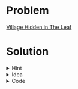 # Problem
[Village Hidden in The Leaf](https://www.hackerrank.com/contests/srbd-code-contest-2023-round-1/challenges/village-hidden-in-the-leaf)

# Solution

<details>
<Summary>Hint</Summary>
Sieve, Binary Search
</details>

<details>
<summary>Idea</summary>

Let us answer $type-1$ query first. <br>
The answer is simply,
> (position of closest prime after $X$) - (positon of closest prime before $X$) - 2 <br>

So, we can keep a $set$ where we will only store the position of the prime numbers. Then simply we can use $lower\_{-}bound$ or $upper\_{-}bound$ to find immediate next and previous prime of the number at $X^{th}$ position. <br>

Now, whenever we encounter $type-2$ query, we check if the number $Y$ is a prime or not. If it is a prime, we insert $X$ into the set. Otherwise, we remove the $X$ from the set.

Note: To avoid bound checking, we can insert position 0 and n+1 into the set. As, those position will never come in query, those will never be removed from the set.

</details>

<details>
<summary>Code</summary>

```cpp
#include <bits/stdc++.h>
using namespace std;
typedef long long ll;
const ll INF = 1e9;
const ll N = 1e7+10;

vector<bool>prime(N, true);

void sieve()
{
    prime[0]=prime[1]=false;
    for(ll i=2;i<N;i++)
    {
        if(prime[i])
        {
            for(ll j=i*i;j<N;j+=i)prime[j]=false;
        }
    }
}

void solve() 
{   
    ll n,m; cin >> n >> m;
    vector<ll>a(n+1);
    set<ll>s;
    s.insert(0ll);
    s.insert(n+1);
    for(ll i=1;i<=n;i++)
    {
        cin >> a[i];
        if(prime[a[i]])s.insert(i);
    }
    while(m--)
    {
        int ty; cin >> ty;
        if(ty==2)
        {
            ll x, y; cin >> x >> y;
            if(prime[y])s.insert(x);
            else s.erase(x);
        }
        else
        {
            ll x; cin >> x;
            auto nxt = s.upper_bound(x);
            auto pre = nxt;
            pre--;
            if(*pre==x)pre--;
            ll ans = (*nxt)-(*pre)-2;
            cout<<ans<<'\n';
        }
    }
}

signed main() 
{
    ios_base::sync_with_stdio(0), cin.tie(0);
    int T = 1;
    cin >> T;
    sieve();
    for(int t = 1; t <= T; t++) {
        solve();
    }
}
```

</details>
